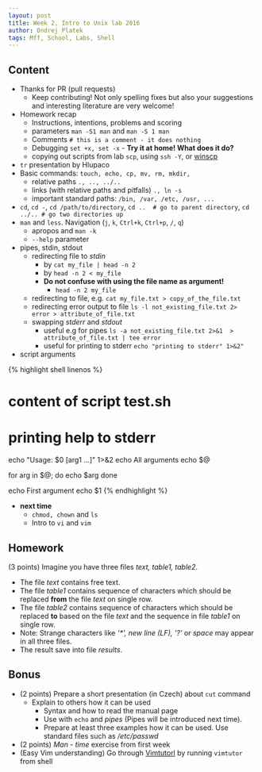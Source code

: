 ```yaml
---
layout: post
title: Week 2, Intro to Unix lab 2016
author: Ondrej Platek
tags: Mff, School, Labs, Shell
---
```


## Content 
- Thanks for PR (pull requests)
    - Keep contributing! Not only spelling fixes but also your suggestions and interesting literature are very welcome! 
- Homework recap
    - Instructions, intentions, problems and scoring
    - parameters `man -S1 man` and `man -S 1 man`
    - Comments `# this is a comment - it does nothing`
    - Debugging `set +x, set -x` - **Try it at home! What does it do?**
    - copying out scripts from lab `scp`, using `ssh -Y`, or [winscp](http://winscp.net/eng/download.php) 
- `tr` presentation by Hlupaco
- Basic commands: `touch, echo, cp, mv, rm, mkdir, `
    - relative paths `., .., ../..`
    - links (with relative paths and pitfalls) `., ln -s`
    - important standard paths: `/bin, /var, /etc, /usr, ...`
- `cd`, `cd -`, `cd /path/to/directory`, `cd ..  # go to parent directory`, `cd ../.. # go two directories up`
- `man` and `less`. Navigation (`j`, `k`, `Ctrl+k`, `Ctrl+p`, `/`, `q`)
    - apropos and `man -k`
    - `--help` parameter
- pipes, stdin, stdout
    - redirecting file to *stdin* 
        - by `cat my_file | head -n 2`
        - by `head -n 2 < my_file`
        - **Do not confuse with using the file name as argument!**
            -  `head -n 2 my_file`
    - redirecting to file, e.g. `cat my_file.txt > copy_of_the_file.txt`
    - redirecting error output to file `ls -l not_existing_file.txt 2> error > attribute_of_file.txt`
    - swapping *stderr* and *stdout* 
        - useful e.g for pipes `ls -a not_existing_file.txt 2>&1  > attribute_of_file.txt | tee error`
        - useful for printing to stderr `echo "printing to stderr" 1>&2"`
- script arguments

{% highlight shell linenos %}
# content of script test.sh

# printing help to stderr
echo "Usage: $0 [arg1 ...]" 1>&2
echo All arguments
echo $@

for arg in $@; do
    echo $arg
done

echo First argument
echo $1
{% endhighlight %}
    
    
- **next time**
    - `chmod, chown` and `ls`
    - Intro to `vi` and `vim`

## Homework
(3 points) Imagine you have three files *text, table1, table2*. 

- The file *text* contains free text.
- The file *table1* contains sequence of characters which should be replaced **from** the file *text* on single row.
- The file *table2* contains sequence of characters which should be replaced **to** based on the file *text* and the sequence in file *table1* on single row.
- Note: Strange characters like *'\*', new line (LF), '?'* or *space* may appear in all three files.
- The result save into file *results*.

## Bonus
* (2 points) Prepare a short presentation (in Czech) about ``cut`` command
    - Explain to others how it can be used
        - Syntax and how to read the manual page 
        - Use with ``echo`` and *pipes* (Pipes will be introduced next time).
        - Prepare at least three examples how it can be used. Use standard files such as */etc/passwd*
* (2 points) *Man - time* exercise from first week 
* (Easy Vim understanding) Go through [Vimtutorl](http://linuxcommand.org/man_pages/vimtutor1.html) by running `vimtutor` from shell




